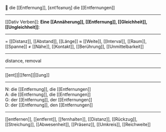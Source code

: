 🔴 die [[Entfernung]], [ɛntˈfɛʁnʊŋ]
die [[Entfernungen]]

---
[[Dativ Verben]]: **Eine [[Annäherung]], [[Entfernung]], [[Gleichheit]], [[Ungleichheit]]**: 

---
= [[Distanz]], [[Abstand]], [[Länge]]
≈ [[Weite]], [[Interval]], [[Raum]], [[Spanne]]
≠ [[Nähe]], [[Kontakt]], [[Berührung]], [[Unmittelbarkeit]]

---
distance, removal

---
[[ent]]|[[fern]]|[[ung]]

---
N: die [[Entfernung]], die [[Entfernungen]]  
A: die [[Entfernung]], die [[Entfernungen]]  
G: der [[Entfernung]], der [[Entfernungen]]  
D: der [[Entfernung]], den [[Entfernungen]]  

---
[[entfernen]], [[entfernt]], [[fernhalten]], [[Distanz]], [[Rückzug]], [[Streichung]], [[Abwesenheit]], [[Präsenz]], [[Umkreis]], [[Reichweite]]